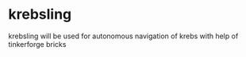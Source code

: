 krebsling
=========

krebsling will be used for autonomous navigation of krebs with help of tinkerforge bricks